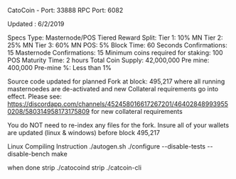 CatoCoin - Port: 33888 RPC Port: 6082

Updated : 6/2/2019

Specs
  Type: Masternode/POS
  Tiered Reward Split: 
	Tier 1: 10% MN 
	Tier 2: 25% MN 
	Tier 3: 60% MN
	POS:    5%
  Block Time: 60 Seconds
  Confirmations: 15
  Masternode Confirmations: 15
  Minimum coins required for staking: 100
  POS Maturity Time: 2 hours
  Total Coin Supply: 42,000,000
  Pre mine: 400,000
  Pre-mine %: Less than 1%

Source code updated for planned Fork at block: 495,217 where all running masternoedes are de-activated and new Collateral requirements go into effect. Please see: https://discordapp.com/channels/452458016617267201/464028489939550208/580314958173175809 for new collateral requirements

You do NOT need to re-index any files for the fork. Insure all of your wallets are updated (linux & windows) before block 495,217



Linux Compiling Instruction
  ./autogen.sh
  ./configure --disable-tests --disable-bench
  make

when done
  strip ./catocoind
  strip ./catcoin-cli
